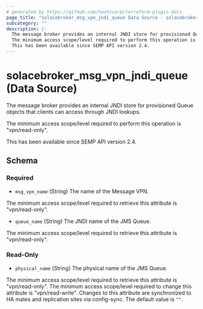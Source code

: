 ```yaml
---
# generated by https://github.com/hashicorp/terraform-plugin-docs
page_title: "solacebroker_msg_vpn_jndi_queue Data Source - solacebroker"
subcategory: ""
description: |-
  The message broker provides an internal JNDI store for provisioned Queue objects that clients can access through JNDI lookups.
  The minimum access scope/level required to perform this operation is "vpn/read-only".
  This has been available since SEMP API version 2.4.
---
```


# solacebroker_msg_vpn_jndi_queue (Data Source)

The message broker provides an internal JNDI store for provisioned Queue objects that clients can access through JNDI lookups.



The minimum access scope/level required to perform this operation is "vpn/read-only".

This has been available since SEMP API version 2.4.



<!-- schema generated by tfplugindocs -->
## Schema

### Required

- `msg_vpn_name` (String) The name of the Message VPN.

The minimum access scope/level required to retrieve this attribute is "vpn/read-only".
- `queue_name` (String) The JNDI name of the JMS Queue.

The minimum access scope/level required to retrieve this attribute is "vpn/read-only".

### Read-Only

- `physical_name` (String) The physical name of the JMS Queue.

The minimum access scope/level required to retrieve this attribute is "vpn/read-only". The minimum access scope/level required to change this attribute is "vpn/read-write". Changes to this attribute are synchronized to HA mates and replication sites via config-sync. The default value is `""`.
